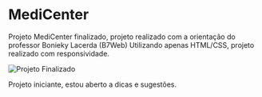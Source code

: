 # MediCenter

Projeto MediCenter finalizado, projeto realizado com a orientação do professor Bonieky Lacerda (B7Web)
Utilizando apenas HTML/CSS, projeto realizado com responsividade.

![Projeto Finalizado](https://user-images.githubusercontent.com/106715147/195880521-6f58ae87-6c9a-4b8d-8aec-68d80ff3be3a.png)

Projeto iniciante, estou aberto a dicas e sugestões.
